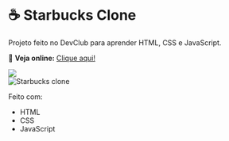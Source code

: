 # ☕ Starbucks Clone  

Projeto feito no DevClub para aprender HTML, CSS e JavaScript.  

🔗 **Veja online:** [Clique aqui!](https://LGustavo2611.github.io/starbucks-clone)  

![](starbucks-clone.jpeg)  
![Starbucks clone](https://github.com/user-attachments/assets/cf7e1ea8-2a5d-4959-ac12-56e741748e3d)  

Feito com:  
- HTML  
- CSS  
- JavaScript  

